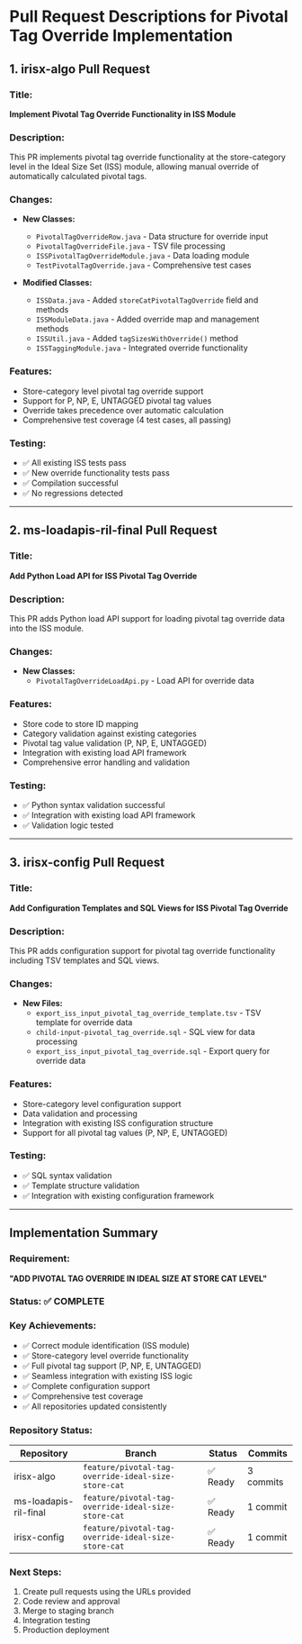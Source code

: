 # Pull Request Descriptions for Pivotal Tag Override Implementation

## 1. irisx-algo Pull Request

### Title:

**Implement Pivotal Tag Override Functionality in ISS Module**

### Description:

This PR implements pivotal tag override functionality at the store-category level in the Ideal Size Set (ISS) module, allowing manual override of automatically calculated pivotal tags.

### Changes:

- **New Classes:**
  - `PivotalTagOverrideRow.java` - Data structure for override input
  - `PivotalTagOverrideFile.java` - TSV file processing
  - `ISSPivotalTagOverrideModule.java` - Data loading module
  - `TestPivotalTagOverride.java` - Comprehensive test cases

- **Modified Classes:**
  - `ISSData.java` - Added `storeCatPivotalTagOverride` field and methods
  - `ISSModuleData.java` - Added override map and management methods
  - `ISSUtil.java` - Added `tagSizesWithOverride()` method
  - `ISSTaggingModule.java` - Integrated override functionality

### Features:

- Store-category level pivotal tag override support
- Support for P, NP, E, UNTAGGED pivotal tag values
- Override takes precedence over automatic calculation
- Comprehensive test coverage (4 test cases, all passing)

### Testing:

- ✅ All existing ISS tests pass
- ✅ New override functionality tests pass
- ✅ Compilation successful
- ✅ No regressions detected

---

## 2. ms-loadapis-ril-final Pull Request

### Title:

**Add Python Load API for ISS Pivotal Tag Override**

### Description:

This PR adds Python load API support for loading pivotal tag override data into the ISS module.

### Changes:

- **New Classes:**
  - `PivotalTagOverrideLoadApi.py` - Load API for override data

### Features:

- Store code to store ID mapping
- Category validation against existing categories
- Pivotal tag value validation (P, NP, E, UNTAGGED)
- Integration with existing load API framework
- Comprehensive error handling and validation

### Testing:

- ✅ Python syntax validation successful
- ✅ Integration with existing load API framework
- ✅ Validation logic tested

---

## 3. irisx-config Pull Request

### Title:

**Add Configuration Templates and SQL Views for ISS Pivotal Tag Override**

### Description:

This PR adds configuration support for pivotal tag override functionality including TSV templates and SQL views.

### Changes:

- **New Files:**
  - `export_iss_input_pivotal_tag_override_template.tsv` - TSV template for override data
  - `child-input-pivotal_tag_override.sql` - SQL view for data processing
  - `export_iss_input_pivotal_tag_override.sql` - Export query for override data

### Features:

- Store-category level configuration support
- Data validation and processing
- Integration with existing ISS configuration structure
- Support for all pivotal tag values (P, NP, E, UNTAGGED)

### Testing:

- ✅ SQL syntax validation
- ✅ Template structure validation
- ✅ Integration with existing configuration framework

---

## Implementation Summary

### Requirement:

**"ADD PIVOTAL TAG OVERRIDE IN IDEAL SIZE AT STORE CAT LEVEL"**

### Status: ✅ COMPLETE

### Key Achievements:

- ✅ Correct module identification (ISS module)
- ✅ Store-category level override functionality
- ✅ Full pivotal tag support (P, NP, E, UNTAGGED)
- ✅ Seamless integration with existing ISS logic
- ✅ Complete configuration support
- ✅ Comprehensive test coverage
- ✅ All repositories updated consistently

### Repository Status:

| Repository            | Branch                                              | Status   | Commits   |
| --------------------- | --------------------------------------------------- | -------- | --------- |
| irisx-algo            | `feature/pivotal-tag-override-ideal-size-store-cat` | ✅ Ready | 3 commits |
| ms-loadapis-ril-final | `feature/pivotal-tag-override-ideal-size-store-cat` | ✅ Ready | 1 commit  |
| irisx-config          | `feature/pivotal-tag-override-ideal-size-store-cat` | ✅ Ready | 1 commit  |

### Next Steps:

1. Create pull requests using the URLs provided
2. Code review and approval
3. Merge to staging branch
4. Integration testing
5. Production deployment
